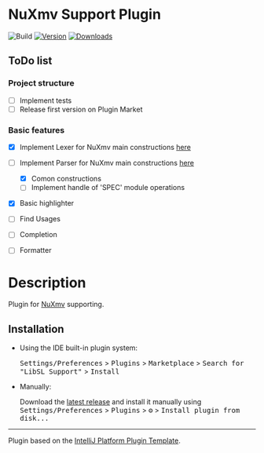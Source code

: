 # NuXmv Support Plugin

![Build](https://github.com/kechinvv/LibSLPluginIJ/workflows/Build/badge.svg)
[![Version](https://img.shields.io/jetbrains/plugin/v/23222-libsl-support.svg)](https://plugins.jetbrains.com/plugin/23222-libsl-support)
[![Downloads](https://img.shields.io/jetbrains/plugin/d/23222-libsl-support.svg)](https://plugins.jetbrains.com/plugin/23222-libsl-support)

## ToDo list
### Project structure
- [ ] Implement tests
- [ ] Release first version on Plugin Market
### Basic features
- [x] Implement Lexer for NuXmv main constructions [here]()
- [ ] Implement Parser for NuXmv main constructions [here]()
    - [x] Comon constructions
    - [ ] Implement handle of 'SPEC' module operations 
- [x] Basic highlighter
- [ ] Find Usages
- [ ] Completion
- [ ] Formatter


# Description
Plugin for [NuXmv](https://nuxmv.fbk.eu/) supporting.

## Installation

- Using the IDE built-in plugin system:
  
  <kbd>Settings/Preferences</kbd> > <kbd>Plugins</kbd> > <kbd>Marketplace</kbd> > <kbd>Search for "LibSL Support"</kbd> >
  <kbd>Install</kbd>
  
- Manually:

  Download the [latest release]() and install it manually using
  <kbd>Settings/Preferences</kbd> > <kbd>Plugins</kbd> > <kbd>⚙️</kbd> > <kbd>Install plugin from disk...</kbd>


---
Plugin based on the [IntelliJ Platform Plugin Template][template].

[template]: https://github.com/JetBrains/intellij-platform-plugin-template
[docs:plugin-description]: https://plugins.jetbrains.com/docs/intellij/plugin-user-experience.html#plugin-description-and-presentation
